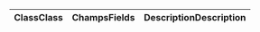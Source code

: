| <span data-ttu-id="5715b-101">Class</span><span class="sxs-lookup"><span data-stu-id="5715b-101">Class</span></span> | <span data-ttu-id="5715b-102">Champs</span><span class="sxs-lookup"><span data-stu-id="5715b-102">Fields</span></span> | <span data-ttu-id="5715b-103">Description</span><span class="sxs-lookup"><span data-stu-id="5715b-103">Description</span></span> |
|:---|:---|:---|
